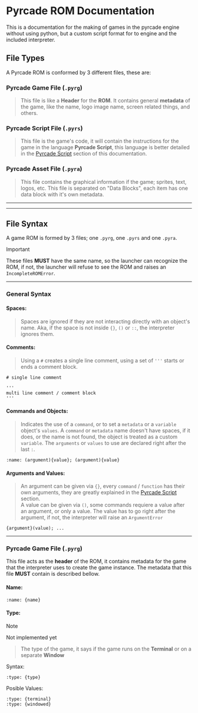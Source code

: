 # Pyrcade ROM Documentation
This is a documentation for the making of games in the pyrcade engine without using python, but a custom script format for to engine and the included interpreter.

## File Types
A Pyrcade ROM is conformed by 3 different files, these are:
### Pyrcade Game File (`.pyrg`)
> This file is like a **Header** for the **ROM**. It contains general **metadata** of the game, like the name, logo image name, screen related things, and others.
### Pyrcade Script File (`.pyrs`)
> This file is the game's code, it will contain the instructions for the game in the language **Pyrcade Script**, this language is better detailed in the [Pyrcade Script]() section of this documentation.
### Pyrcade Asset File (`.pyra`)
> This file contains the graphical information if the game; sprites, text, logos, etc. This file is separated on "Data Blocks", each item has one data block with it's own metadata.
___
___
## File Syntax
A game ROM is formed by 3 files; one `.pyrg`, one `.pyrs` and one `.pyra`. 
> [!IMPORTANT]
> These files **MUST** have the same name, so the launcher can recognize the ROM, if not, the launcher will refuse to see the ROM and raises an `IncompleteROMError`.
___
### General Syntax
#### Spaces:

> Spaces are ignored if they are not interacting directly with an object's name. Aka, if the space is not inside `{}`, `()` or `::`, the interpreter ignores them.

#### Comments:

> Using a `#` creates a single line comment, using a set of `'''` starts or ends a comment block.

```
# single line comment
```
```
'''
multi line comment / comment block
'''
```

#### Commands and Objects:

> Indicates the use of a `command`, or to set a `metadata` or a `variable` object's `values`. A `command` or `metadata` name doesn't have spaces, if it does, or the name is not found, the object is treated as a custom `variable`. The `arguments` or `values` to use are declared right after the last `:`.

```
:name: (argument){value}; (argument){value}
```
#### Arguments and Values:
> An argument can be given via `{}`, every `command` / `function` has their own arguments, they are greatly explained in the [Pyrcade Script]() section.  
> A value can be given via `()`, some commands requiere a value after an argument, or only a value. The value has to go right after the argument, if not, the interpreter will raise an `ArgumentError`
```
{argument}(value); ...
```
___
### Pyrcade Game File (`.pyrg`)
This file acts as the **header** of the ROM, it contains metadata for the game that the interpreter uses to create the game instance. The metadata that this file **MUST** contain is described bellow.

#### Name:
```
:name: {name}
```
#### Type:
> [!NOTE]
> Not implemented yet

> The type of the game, it says if the game runs on the **Terminal** or on a separate **Window** 

Syntax:
```
:type: {type}
``` 

Posible Values:
 ```
 :type: {terminal}
 :type: {windowed}
```
